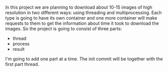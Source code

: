 In this project we are planning to download about 10-15 images of high resolution in two different ways: using threading and multiprocessing.
Each type is going to have its own container and one more container will make requests to them to get the information about time it took to download the images.
So the project is going to consist of three parts:
- thread
- process
- result

I'm going to add one part at a time. The init commit will be together with the first part thread.
